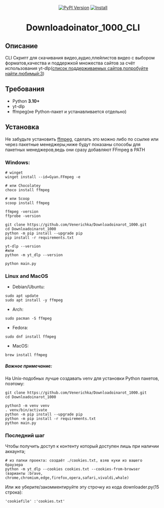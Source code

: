 
<p align="center">
  <a href="https://pypi.org/project/yt-dlp/"><img alt="PyPI Version" src="https://img.shields.io/pypi/v/yt-dlp?style=for-the-badge"/></a>
  <a href="https://pypi.org/project/yt-dlp/"><img alt="Install" src="https://img.shields.io/badge/Install-pip%20install-blue?style=for-the-badge&logo=pypi&logoColor=white"/></a>
</p>
<h1 align="center">Downloadoinator_1000_CLI</h1>


## Описание
CLI Cкрипт для скачивания видео,аудио,плейлистов видео с выбором форматов,качества и поддержкой множества сайтов за счёт использования yt-dlp([список поддерживаемых сайтов,попробуйте найти любимый:3](https://github.com/yt-dlp/yt-dlp/blob/master/supportedsites.md)) 
## Требования

- Python **3.10+**
- yt-dlp
- ffmpeg(не Python-пакет и устанавливается отдельно)

## Установка

Не забудьте установить [ffmpeg](https://www.ffmpeg.org/download.html), сделать это можно либо по ссылке или через пакетные менеджеры,ниже будут показаны способы для пакетных менеджеров,ведь они сразу добавляют FFmpeg в PATH

### Windows:
```
# winget
winget install --id=Gyan.FFmpeg -e

# или Chocolatey
choco install ffmpeg

# или Scoop
scoop install ffmpeg

ffmpeg -version
ffprobe -version

git clone https://github.com/Venerichka/Downloadoinarot_1000.git
cd Downloadoinarot_1000
python -m pip install --upgrade pip
pip install -r requirements.txt

yt-dlp --version
#или
python -m yt_dlp --version

python main.py
```

### Linux and MacOS

- Debian/Ubuntu:
```
sudo apt update
sudo apt install -y ffmpeg
```
- Arch:
```
sudo pacman -S ffmpeg
```
- Fedora:
```
sudo dnf install ffmpeg
```
 - MacOS:
```
brew install ffmpeg
```

##### Важное примечание:
На Unix-подобных лучше создавать venv для установки Python пакетов, поэтому:
```
git clone https://github.com/Venerichka/Downloadoinarot_1000.git
cd Downloadoinarot_1000

python3 -m venv venv
. venv/bin/activate
python -m pip install --upgrade pip
python -m pip install -r requirements.txt
python main.py
```


### Последний шаг
Чтобы получить доступ к контенту который доступен лишь при наличии аккаунта;
```
# из папки проекта: создаёт ./cookies.txt, взяв куки из вашего браузера
python -m yt_dlp --cookies cookies.txt --cookies-from-browser (варианты :brave, chrome,chromium,edge,firefox,opera,safari,vivaldi,whale)  
```
Или же уберите/закомментируйте эту строчку из кода downloader.py(15 строка):
```
'cookiefile' :'cookies.txt'
```
